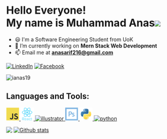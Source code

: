 
# Hello Everyone! <br />My name is Muhammad Anas<img src="https://raw.githubusercontent.com/MartinHeinz/MartinHeinz/master/wave.gif" width="30px">

- 😃 I'm a Software Engineering Student from UoK
- 🔭 I’m currently working on **Mern Stack Web Development**
- 📫 Email me at **anasarif216@gmail.com**

[![LinkedIn](https://img.shields.io/badge/LinkedIn-0077B5?style=for-the-badge&logo=linkedin&logoColor=white)](https://www.linkedin.com/in/ianasarif/) 
[![Facebook](https://img.shields.io/badge/Facebook-1877F2?style=for-the-badge&logo=facebook&logoColor=white)](https://www.facebook.com/iAnasArif)
<!-- [![Instagram](https://img.shields.io/badge/Instagram-E4405F?style=for-the-badge&logo=instagram&logoColor=white)](https://www.instagram.com/anas.arif_)
[![Twitter](https://img.shields.io/badge/Twitter-1DA1F2?style=for-the-badge&logo=twitter&logoColor=white )](https://www.twitter.com/anas_arif_) -->


<img src="https://komarev.com/ghpvc/?username=ianas19&label=Profile%20views&color=0e75b6&style=flat-square" alt="ianas19"  />



<h2 align="left">Languages and Tools:</h2>

<p align="left"> 
  <a href="https://developer.mozilla.org/en-US/docs/Web/JavaScript" target="_blank"> <img src="https://raw.githubusercontent.com/devicons/devicon/master/icons/javascript/javascript-original.svg" alt="javascript" width=35" height="auto"/> </a> 
  <a href="https://reactjs.org/" target="_blank"> <img src="https://raw.githubusercontent.com/devicons/devicon/master/icons/react/react-original-wordmark.svg" alt="react" width="35" height="auto"/> </a>
  <a href="https://www.adobe.com/in/products/illustrator.html" target="_blank"> <img src="https://www.vectorlogo.zone/logos/adobe_illustrator/adobe_illustrator-icon.svg" alt="illustrator" width="35" height="auto"/> </a> 
  <a href="https://www.photoshop.com/en" target="_blank"> <img src="https://raw.githubusercontent.com/devicons/devicon/master/icons/photoshop/photoshop-line.svg" alt="photoshop" width="35" height="auto" /> </a> 
  <a href="https://www.python.org" target="_blank"> <img src="https://raw.githubusercontent.com/devicons/devicon/master/icons/python/python-original.svg" alt="python" width="35" height="auto"/> </a>
  <a href="https://nodejs.org/en/" target="_blank"> <img src="https://cdn.jsdelivr.net/gh/devicons/devicon/icons/nodejs/nodejs-original.svg" alt="python" width="35" height="auto"/> </a> </p>
    



<img align="top" src="https://github-readme-stats.vercel.app/api/top-langs/?username=ianas19&border_color=58A6FF&theme=react&title_color=58A6FF&bg_color=22272E&icon_color=58A6FF&card_width=230)" 
    /> [![Github stats](https://github-readme-stats.vercel.app/api?username=ianas19&show_icons=true&count_private=true&theme=react&title_color=58A6FF&icon_color=58A6FF&border_color=58A6FF&bg_color=22272E)](https://github.com/ianas19) 
